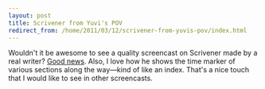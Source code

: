 ```yaml
---
layout: post
title: Scrivener from Yuvi's POV
redirect_from: /home/2011/03/12/scrivener-from-yuvis-pov/index.html
---
```

<p>Wouldn't it be awesome to see a quality screencast on Scrivener made by a real writer? <a href="http://yuvizalkow.com/blog/scrivener/">Good news</a>.
Also, I love how he shows the time marker of various sections along the way—kind of like an index. That's a nice touch that I would like to see in other screencasts.</p>
